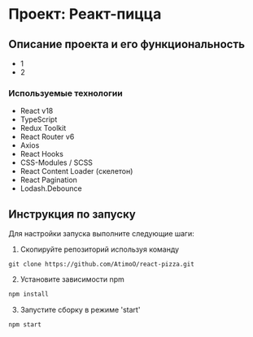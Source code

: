 # Проект: Реакт-пицца

## Описание проекта и его функциональность

- 1
- 2

### Используемые технологии

- React v18
- TypeScript
- Redux Toolkit
- React Router v6
- Axios
- React Hooks
- CSS-Modules / SCSS
- React Content Loader (скелетон)
- React Pagination
- Lodash.Debounce

## Инструкция по запуску

Для настройки запуска выполните следующие шаги:

1. Скопируйте репозиторий используя команду

```git
git clone https://github.com/AtimoO/react-pizza.git
```

2. Установите зависимости npm

```sh
npm install
```

3. Запустите сборку в режиме 'start'

```sh
npm start
```
